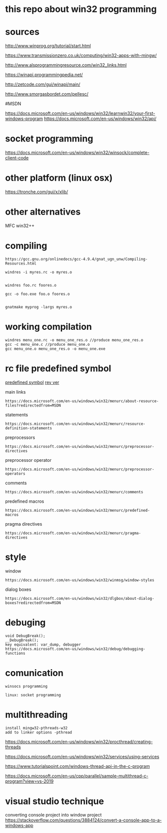 # this repo about win32 programming

# sources

http://www.winprog.org/tutorial/start.html

https://www.transmissionzero.co.uk/computing/win32-apps-with-mingw/

http://www.alsprogrammingresource.com/win32_links.html

https://winapi.programmingpedia.net/

http://zetcode.com/gui/winapi/main/

http://www.smorgasbordet.com/pellesc/

#MSDN

https://docs.microsoft.com/en-us/windows/win32/learnwin32/your-first-windows-program
https://docs.microsoft.com/en-us/windows/win32/api/

# socket programming
https://docs.microsoft.com/en-us/windows/win32/winsock/complete-client-code

# other platform (linux osx)
https://tronche.com/gui/x/xlib/

# other alternatives
MFC
win32++

# compiling

    https://gcc.gnu.org/onlinedocs/gcc-4.9.4/gnat_ugn_unw/Compiling-Resources.html

    windres -i myres.rc -o myres.o


    windres foo.rc foores.o

    gcc -o foo.exe foo.o foores.o


    gnatmake myprog -largs myres.o

# working compilation

    windres menu_one.rc -o menu_one_res.o //produce menu_one_res.o
    gcc -c menu_one.c //produce menu_one.o
    gcc menu_one.o menu_one_res.o -o menu_one.exe

# rc file predefined symbol
[predefined symbol](https://docs.microsoft.com/en-us/cpp/windows/win32-predefined-symbols?view=vs-2019)
[rev ver](https://docs.microsoft.com/en-us/previous-versions/cc194804(v=msdn.10)?redirectedfrom=MSDN)

main links
    
    https://docs.microsoft.com/en-us/windows/win32/menurc/about-resource-files?redirectedfrom=MSDN


statements
    
    https://docs.microsoft.com/en-us/windows/win32/menurc/resource-definition-statements

preprocessors

    https://docs.microsoft.com/en-us/windows/win32/menurc/preprocessor-directives

preprocessor operator

    https://docs.microsoft.com/en-us/windows/win32/menurc/preprocessor-operators

comments

    https://docs.microsoft.com/en-us/windows/win32/menurc/comments

predefined macros

    https://docs.microsoft.com/en-us/windows/win32/menurc/predefined-macros


pragma directives

    https://docs.microsoft.com/en-us/windows/win32/menurc/pragma-directives

# style

window

    https://docs.microsoft.com/en-us/windows/win32/winmsg/window-styles

dialog boxes

    https://docs.microsoft.com/en-us/windows/win32/dlgbox/about-dialog-boxes?redirectedfrom=MSDN

# debuging

    void DebugBreak();
    __DebugBreak();
    key equivalent: var_dump, debugger
    https://docs.microsoft.com/en-us/windows/win32/debug/debugging-functions
    
 # comunication
    
    winsocs programming
    
    linux: socket programming
    
 # multithreading
    install mingw32-pthreads-w32
    add to linker options -pthread

https://docs.microsoft.com/en-us/windows/win32/procthread/creating-threads

https://docs.microsoft.com/en-us/windows/win32/services/using-services

https://www.tutorialspoint.com/windows-thread-api-in-the-c-program

https://docs.microsoft.com/en-us/cpp/parallel/sample-multithread-c-program?view=vs-2019

# visual studio technique
converting console project into window project
https://stackoverflow.com/questions/3884124/convert-a-console-app-to-a-windows-app

